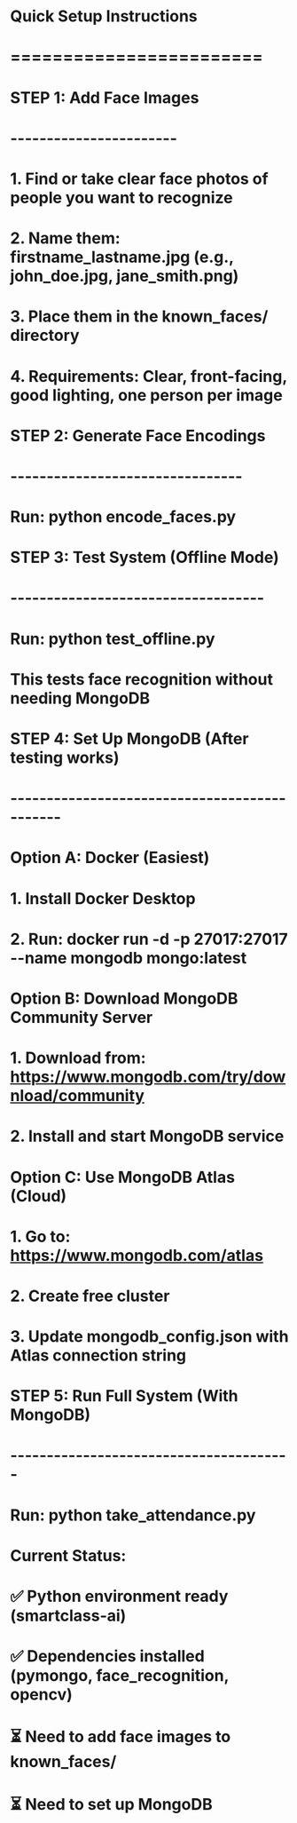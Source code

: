 # Quick Setup Instructions
# ========================

# STEP 1: Add Face Images
# -----------------------
# 1. Find or take clear face photos of people you want to recognize
# 2. Name them: firstname_lastname.jpg (e.g., john_doe.jpg, jane_smith.png)
# 3. Place them in the known_faces/ directory
# 4. Requirements: Clear, front-facing, good lighting, one person per image

# STEP 2: Generate Face Encodings
# --------------------------------
# Run: python encode_faces.py

# STEP 3: Test System (Offline Mode)
# -----------------------------------
# Run: python test_offline.py
# This tests face recognition without needing MongoDB

# STEP 4: Set Up MongoDB (After testing works)
# ---------------------------------------------
# Option A: Docker (Easiest)
#   1. Install Docker Desktop
#   2. Run: docker run -d -p 27017:27017 --name mongodb mongo:latest

# Option B: Download MongoDB Community Server
#   1. Download from: https://www.mongodb.com/try/download/community
#   2. Install and start MongoDB service

# Option C: Use MongoDB Atlas (Cloud)
#   1. Go to: https://www.mongodb.com/atlas
#   2. Create free cluster
#   3. Update mongodb_config.json with Atlas connection string

# STEP 5: Run Full System (With MongoDB)
# ---------------------------------------
# Run: python take_attendance.py

# Current Status:
# ✅ Python environment ready (smartclass-ai)
# ✅ Dependencies installed (pymongo, face_recognition, opencv)
# ⏳ Need to add face images to known_faces/
# ⏳ Need to set up MongoDB